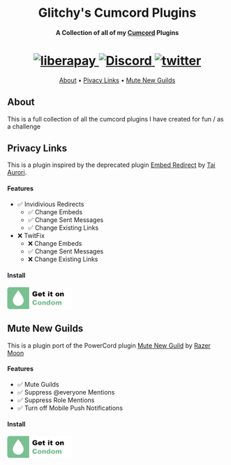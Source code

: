 <h1 align="center">
    Glitchy's Cumcord Plugins
</h1>
<h4 align="center">A Collection of all of my <a href="https://cumcord.com">Cumcord</a> Plugins</h4>
<h1 align="center">
    <a href="https://liberapay.com/GlitchyChan/donate">
        <img src="https://img.shields.io/badge/Liberapay-F6C915?style=for-the-badge&logo=liberapay&logoColor=black" alt="liberapay" />
    </a>
    <a href="https://discord.gg/ZxbYHEh">
        <img src="https://img.shields.io/badge/Discord-5865F2?logo=discord&logoColor=fff&style=for-the-badge" alt="Discord" />
    </a>
    <a href="https://twitter.com/glitchychan">
        <img src="https://img.shields.io/badge/twitter-%2300acee?&style=for-the-badge&logo=twitter&logoColor=white" alt="twitter" />
    </a>
</h1>

<p align="center">
    <a href="#about">About</a> •
    <a href="#Privacy-Links">Pivacy Links</a> •
    <a href="#Mute-New-Guilds">Mute New Guilds</a>
</p>


## **About**
This is a full collection of all the cumcord plugins I have created for fun / as a challenge

## **Privacy Links**
This is a plugin inspired by the deprecated plugin [Embed Redirect](https://github.com/Oreseru/powercord-embed-redirect/) by [Tai Aurori](https://github.com/TaiAurori/).

#### Features
- ✅ Invidivious Redirects
  - ✅ Change Embeds
  - ✅ Change Sent Messages
  - ✅ Change Existing Links
- ❌ TwitFix
  - ❌ Change Embeds
  - ✅ Change Sent Messages
  - ❌ Change Existing Links

#### Install
<a target="_blank" href="https://send.cumcord.com/#https://glitchchan.github.io/cc-plugins/privacy-links"><img height="50" src="https://raw.githubusercontent.com/Cumcord/assets/main/buttons/condom_button.png" /></a>


## **Mute New Guilds**
This is a plugin port of the PowerCord plugin [Mute New Guild](https://github.com/RazerMoon/muteNewGuild) by [Razer Moon](https://github.com/RazerMoon)

#### Features
- ✅ Mute Guilds
- ✅ Suppress @everyone Mentions
- ✅ Suppress Role Mentions
- ✅ Turn off Mobile Push Notifications

#### Install
<a target="_blank" href="https://send.cumcord.com/#https://glitchchan.github.io/cc-plugins/mute-new-guild"><img height="50" src="https://raw.githubusercontent.com/Cumcord/assets/main/buttons/condom_button.png" /></a>